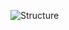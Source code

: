 ![Structure](https://user-images.githubusercontent.com/109907283/206718747-a148eb73-30e7-4ff8-9753-f9fc60fe066b.png)
